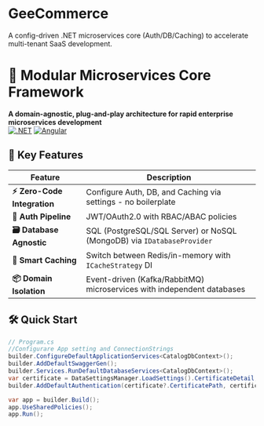 # GeeCommerce
A config-driven .NET microservices core (Auth/DB/Caching) to accelerate multi-tenant SaaS development.

# 🧩 Modular Microservices Core Framework

**A domain-agnostic, plug-and-play architecture for rapid enterprise microservices development**  
[![.NET](https://img.shields.io/badge/.NET-8.0-%23512bd4)](https://dotnet.microsoft.com/)
[![Angular](https://img.shields.io/badge/Angular-15+-%23dd0031)](https://angular.io/)

## 🚀 Key Features
| Feature | Description |
|---------|-------------|
| **⚡ Zero-Code Integration** | Configure Auth, DB, and Caching via settings - no boilerplate |
| **🔐 Auth Pipeline** | JWT/OAuth2.0 with RBAC/ABAC policies |
| **🗃️ Database Agnostic** | SQL (PostgreSQL/SQL Server) or NoSQL (MongoDB) via `IDatabaseProvider` |
| **🧠 Smart Caching** | Switch between Redis/in-memory with `ICacheStrategy` DI |
| **📦 Domain Isolation** | Event-driven (Kafka/RabbitMQ) microservices with independent databases |

## 🛠️ Quick Start
```csharp
// Program.cs
//Configurare App setting and ConnectionStrings
builder.ConfigureDefaultApplicationServices<CatalogDbContext>();
builder.AddDefaultSwaggerGen();
builder.Services.RunDefaultDatabaseServices<CatalogDbContext>();
var certificate = DataSettingsManager.LoadSettings().CertificateDetail;
builder.AddDefaultAuthentication(certificate?.CertificatePath, certificate?.CertificatePassword);

var app = builder.Build();
app.UseSharedPolicies();
app.Run();
